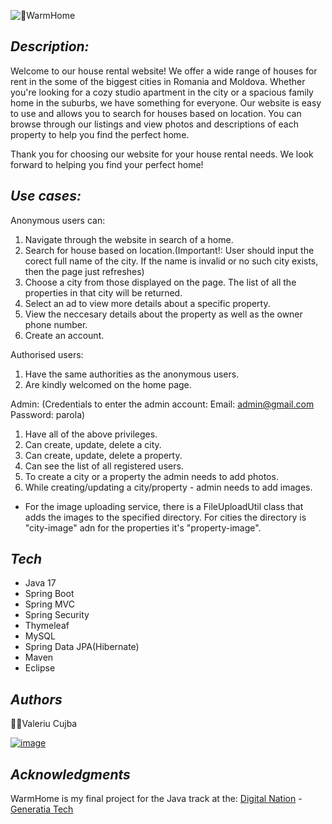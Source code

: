 ![🏡WarmHome](https://user-images.githubusercontent.com/102542868/208936422-f50d595c-1341-48b4-a559-7b99b283727c.png)

## _Description:_
Welcome to our house rental website! We offer a wide range of houses for rent in the some of the biggest cities in Romania and Moldova. Whether you're looking for a cozy studio apartment in the city or a spacious family home in the suburbs, we have something for everyone. Our website is easy to use and allows you to search for houses based on location. You can browse through our listings and view photos and descriptions of each property to help you find the perfect home.

Thank you for choosing our website for your house rental needs. We look forward to helping you find your perfect home!

## _Use cases:_

Anonymous users can:
1. Navigate through the website in search of a home.
2. Search for house based on location.(Important!: User should input the corect full name of the city. If the name is invalid or no such city exists, then the page just refreshes)
3. Choose a city from those displayed on the page. The list of all the properties in that city will be returned.
4. Select an ad to view more details about a specific property.
5. View the neccesary details about the property as well as the owner phone number. 
6. Create an account.

Authorised users:
1. Have the same authorities as the anonymous users.
2. Are kindly welcomed on the home page.

Admin: 
(Credentials to enter the admin account: 
Email: admin@gmail.com
Password: parola)
1. Have all of the above privileges.
2. Can create, update, delete a city.
3. Can create, update, delete a property.
4. Can see the list of all registered users.
5. To create a city or a property the admin needs to add photos. 
6. While creating/updating a city/property - admin needs to add images.

- For the image uploading service, there is a FileUploadUtil class that adds the images to the specified directory. For cities the directory is "city-image" adn for the properties it's "property-image".  


## _Tech_

- Java 17
- Spring Boot
- Spring MVC
- Spring Security
- Thymeleaf
- MySQL
- Spring Data JPA(Hibernate)
- Maven
- Eclipse

## _Authors_

👨‍💻Valeriu Cujba

[![image](https://img.shields.io/badge/LinkedIn-0077B5?style=for-the-badge&logo=linkedin&logoColor=white)](https://www.linkedin.com/in/valeriu-cujba/)

## _Acknowledgments_
WarmHome is my final project for the Java track at the: 
[Digital Nation](https://digitalnation.ro/) - [Generatia Tech](https://generatiatech.ro/)
